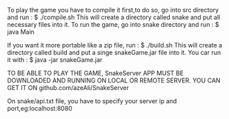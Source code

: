 To play the game you have to compile it first,to do so, go into src directory and run : $ ./compile.sh
This will create a directory called snake and put all necessary files into it.
To run the game, go into snake directory and run : $ java Main

If you want it more portable like a zip file, run : $ ./build.sh
This will create a directory called build and put a singe snakeGame.jar file into it.
You car run it with : $ java -jar snakeGame.jar 



TO BE ABLE TO PLAY THE GAME, SnakeServer APP MUST BE DOWNLOADED AND RUNNING ON LOCAL OR REMOTE SERVER.
YOU CAN GET IT ON github.com/azeAli/SnakeServer

On snake/api.txt file, you have to specify your server ip and port,eg:localhost:8080


